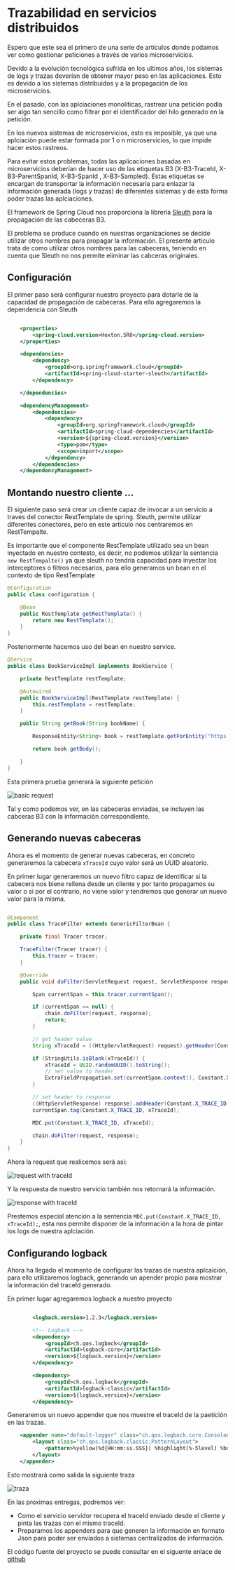 # Trazabilidad en servicios distribuidos

Espero que este sea el primero de una serie de articulos donde podamos ver como gestionar peticiones a través de varios microservicios.

Devido a la evolución tecnológica sufrida en los ultimos años, los sistemas de logs y trazas deverían de obtener mayor peso en las aplicaciones. Esto es devido a los sistemas distribuidos y a la propagación de los microservicios.

En el pasado, con las aplciaciones monoliticas, rastrear una petición podía ser algo tan sencillo como filtrar por el identificador del hilo generado en la petición.

En los nuevos sistemas de microservicios, esto es imposible, ya que una aplciación puede estar formada por 1 o n microservicios, lo que impide hacer estos rastreos.

Para evitar estos problemas, todas las aplicaciones basadas en microservicios deberían de hacer uso de las etiquetas B3 (X-B3-TraceId, X-B3-ParentSpanId, X-B3-SpanId , X-B3-Sampled). Estas etiquetas se encargan de transportar la información necesaria para enlazar la información generada (logs y trazas) de diferentes sistemas y de esta forma poder trazas las aplciaciones.

El framework de Spring Cloud nos proporciona la librería [Sleuth](https://spring.io/projects/spring-cloud-sleuth) para la propagación de las cabeceras B3.

El problema se produce cuando en nuestras organizaciones se decide utilizar otros nombres para propagar la información. El presente articulo trata de como utilizar otros nombres para las cabeceras, teniendo en cuenta que Sleuth no nos permite eliminar las cabceras originales.

## Configuración

El primer paso será configurar nuestro proyecto para dotarle de la capacidad de propagación de cabeceras. Para ello agregaremos la dependencia con Sleuth

```xml

    <properties>
		<spring-cloud.version>Hoxton.SR8</spring-cloud.version>
	</properties>

	<dependencies>
		<dependency>
			<groupId>org.springframework.cloud</groupId>
			<artifactId>spring-cloud-starter-sleuth</artifactId>
		</dependency>

	</dependencies>

	<dependencyManagement>
		<dependencies>
			<dependency>
				<groupId>org.springframework.cloud</groupId>
				<artifactId>spring-cloud-dependencies</artifactId>
				<version>${spring-cloud.version}</version>
				<type>pom</type>
				<scope>import</scope>
			</dependency>
		</dependencies>
	</dependencyManagement>

```

## Montando nuestro cliente ...

El siguiente paso será crear un cliente capaz de invocar a un servicio a traves del conector RestTemplate de spring. Sleuth, permite utilizar diferentes conectores, pero en este articulo nos centraremos en RestTempalte.

Es importante que el componente RestTemplate utilizado sea un bean inyectado en nuestro contesto, es decir, no podemos utilizar la sentencia `new RestTempalte()` ya que sleuth no tendría capacidad para inyectar los interceptores o filtros necesarios, para ello generamos un bean en el contexto de tipo RestTemplate

```java
@Configuration
public class configuration {

    @Bean
    public RestTemplate getRestTemplate() {
        return new RestTemplate();
    }
}
```

Posteriormente hacemos uso del bean en nuestro service.

```java
@Service
public class BookServiceImpl implements BookService {

    private RestTemplate restTemplate;

    @Autowired
    public BookServiceImpl(RestTemplate restTemplate) {
        this.restTemplate = restTemplate;
    }

    public String getBook(String bookName) {

        ResponseEntity<String> book = restTemplate.getForEntity("https://webhook.site/1f66b8f8-d524-4a61-9ef9-b481b3cd53da", String.class);

        return book.getBody();

    }
}
```

Esta primera prueba generará la siguiente petición

![basic request](_assets/basic_request.png)

Tal y como podemos ver, en las cabeceras enviadas, se incluyen las cabceras B3 con la información correspondiente.

## Generando nuevas cabeceras

Ahora es el momento de generar nuevas cabeceras, en concreto generaremos la cabecera `xTraceId` cuyo valor será un UUID aleatorio.

En primer lugar generaremos un nuevo filtro capaz de identificar si la cabecera nos biene rellena desde un cliente y por tanto propagamos su valor o si por el contrario, no viene valor y tendremos que generar un nuevo valor para la misma.

```java

@Component
public class TraceFilter extends GenericFilterBean {

    private final Tracer tracer;

    TraceFilter(Tracer tracer) {
        this.tracer = tracer;
    }

    @Override
    public void doFilter(ServletRequest request, ServletResponse response, FilterChain chain) throws IOException, ServletException {

        Span currentSpan = this.tracer.currentSpan();

        if (currentSpan == null) {
            chain.doFilter(request, response);
            return;
        }

        // get header value
        String xTraceId = ((HttpServletRequest) request).getHeader(Constant.X_TRACE_ID);

        if (StringUtils.isBlank(xTraceId)) {
            xTraceId = UUID.randomUUID().toString();
            // set value to header
            ExtraFieldPropagation.set(currentSpan.context(), Constant.X_TRACE_ID, xTraceId);
        }

        // set header to response
        ((HttpServletResponse) response).addHeader(Constant.X_TRACE_ID, xTraceId);
        currentSpan.tag(Constant.X_TRACE_ID, xTraceId);

		MDC.put(Constant.X_TRACE_ID, xTraceId);

        chain.doFilter(request, response);
    }
}
```

Ahora la request que realicemos será así:

![request with traceId](_assets/requestWithTraceId.png)

Y la respuesta de nuestro servicio también nos retornará la información.

![response with traceId](_assets/responseWithTraceId.png)

Prestemos especial atención a la sentencia `MDC.put(Constant.X_TRACE_ID, xTraceId);`, esta nos permite disponer de la información a la hora de pintar los logs de nuestra aplciación.

## Configurando logback

Ahora ha llegado el momento de configurar las trazas de nuestra aplcaición, para ello utilizaremos logback, generando un apender propio para mostrar la información del traceId generado.

En primer lugar agregaremos logback a nuestro proyecto

```xml

		<logback.version>1.2.3</logback.version>

		<!-- Logback -->
		<dependency>
			<groupId>ch.qos.logback</groupId>
			<artifactId>logback-core</artifactId>
			<version>${logback.version}</version>
		</dependency>

		<dependency>
			<groupId>ch.qos.logback</groupId>
			<artifactId>logback-classic</artifactId>
			<version>${logback.version}</version>
		</dependency>
```

Generaremos un nuevo appender que nos muestre el traceId de la paetición en las trazas.

```xml
	<appender name="default-logger" class="ch.qos.logback.core.ConsoleAppender">
        <layout class="ch.qos.logback.classic.PatternLayout">
            <pattern>%yellow(%d{HH:mm:ss.SSS}) %highlight(%-5level) %boldGreen(%logger{40}) - TraceId: %X{xTraceId:-} - %msg%n</pattern>
        </layout>
    </appender>
```

Esto mostrará como salida la siguiente traza

![traza](_assets/traza.png)

En las proximas entregas, podremos ver:

- Como el servicio servidor recupera el traceId enviado desde el cliente y pinta las trazas con el mismo traceId.
- Preparamos los appenders para que generen la información en formato Json para poder ser enviados a sistemas centralizados de información.

El código fuente del proyecto se puede consultar en el siguente enlace de [github]()
